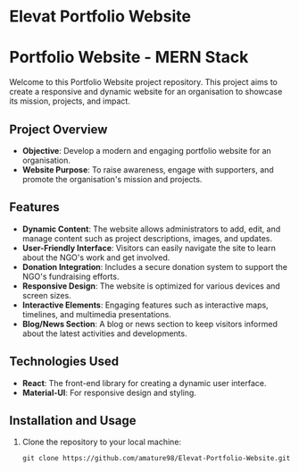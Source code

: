 # Elevat Portfolio Website

# Portfolio Website - MERN Stack

Welcome to this Portfolio Website project repository. This project aims to create a responsive and dynamic website for an organisation to showcase its mission, projects, and impact.

## Project Overview

- **Objective**: Develop a modern and engaging portfolio website for an organisation.
- **Website Purpose**: To raise awareness, engage with supporters, and promote the organisation's mission and projects.

## Features

- **Dynamic Content**: The website allows administrators to add, edit, and manage content such as project descriptions, images, and updates.
- **User-Friendly Interface**: Visitors can easily navigate the site to learn about the NGO's work and get involved.
- **Donation Integration**: Includes a secure donation system to support the NGO's fundraising efforts.
- **Responsive Design**: The website is optimized for various devices and screen sizes.
- **Interactive Elements**: Engaging features such as interactive maps, timelines, and multimedia presentations.
- **Blog/News Section**: A blog or news section to keep visitors informed about the latest activities and developments.

## Technologies Used

- **React**: The front-end library for creating a dynamic user interface.
- **Material-UI**: For responsive design and styling.

## Installation and Usage

1. Clone the repository to your local machine:

   ```shell
   git clone https://github.com/amature98/Elevat-Portfolio-Website.git
